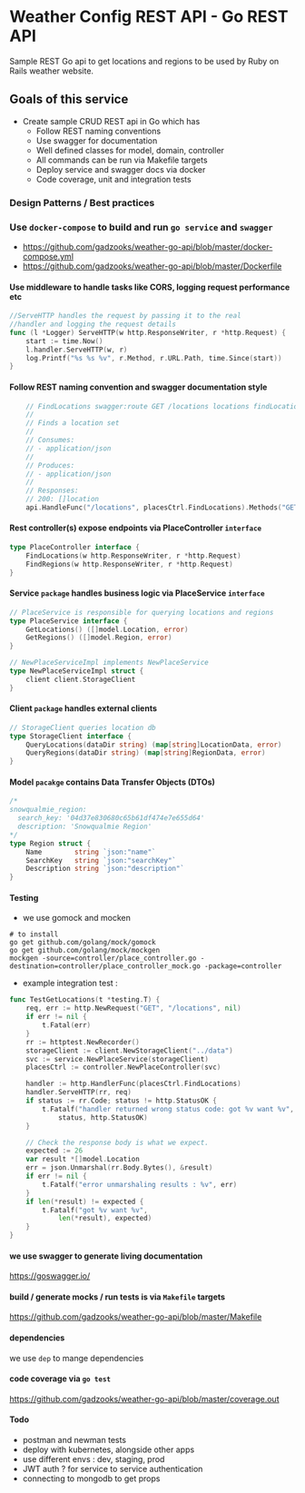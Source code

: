 # Weather Config REST API - Go REST API

Sample REST Go api to get locations and regions to be used by Ruby on Rails weather website.

## Goals of this service
- Create sample CRUD REST api in Go which has
    - Follow REST naming conventions
    - Use swagger for documentation
    - Well defined classes for model, domain, controller
    - All commands can be run via Makefile targets
    - Deploy service and swagger docs via docker
    - Code coverage, unit and integration tests

### Design Patterns / Best practices

### Use `docker-compose` to build and run `go service` and `swagger`
- https://github.com/gadzooks/weather-go-api/blob/master/docker-compose.yml
- https://github.com/gadzooks/weather-go-api/blob/master/Dockerfile

#### Use middleware to handle tasks like CORS, logging request performance etc
```go
//ServeHTTP handles the request by passing it to the real
//handler and logging the request details
func (l *Logger) ServeHTTP(w http.ResponseWriter, r *http.Request) {
	start := time.Now()
	l.handler.ServeHTTP(w, r)
	log.Printf("%s %s %v", r.Method, r.URL.Path, time.Since(start))
}
```

#### Follow REST naming convention and swagger documentation style
```go
	// FindLocations swagger:route GET /locations locations findLocations
	//
	// Finds a location set
	//
	// Consumes:
	// - application/json
	//
	// Produces:
	// - application/json
	//
	// Responses:
	// 200: []location
	api.HandleFunc("/locations", placesCtrl.FindLocations).Methods("GET")
```

#### Rest controller(s) expose endpoints via PlaceController `interface`
```go
type PlaceController interface {
	FindLocations(w http.ResponseWriter, r *http.Request)
	FindRegions(w http.ResponseWriter, r *http.Request)
}
```

#### Service `package` handles business logic via PlaceService `interface`
```go
// PlaceService is responsible for querying locations and regions
type PlaceService interface {
	GetLocations() ([]model.Location, error)
	GetRegions() ([]model.Region, error)
}

// NewPlaceServiceImpl implements NewPlaceService
type NewPlaceServiceImpl struct {
	client client.StorageClient
}
```

#### Client `package` handles external clients
```go
// StorageClient queries location db
type StorageClient interface {
	QueryLocations(dataDir string) (map[string]LocationData, error)
	QueryRegions(dataDir string) (map[string]RegionData, error)
}
```

#### Model `pacakge` contains Data Transfer Objects (DTOs)
```go
/*
snowqualmie_region:
  search_key: '04d37e830680c65b61df474e7e655d64'
  description: 'Snowqualmie Region'
*/
type Region struct {
	Name        string `json:"name"`
	SearchKey   string `json:"searchKey"`
	Description string `json:"description"`
}
```

#### Testing
- we use gomock and mocken
```shell script
# to install
go get github.com/golang/mock/gomock
go get github.com/golang/mock/mockgen
mockgen -source=controller/place_controller.go -destination=controller/place_controller_mock.go -package=controller
```
- example integration test : 
```go
func TestGetLocations(t *testing.T) {
	req, err := http.NewRequest("GET", "/locations", nil)
	if err != nil {
		t.Fatal(err)
	}
	rr := httptest.NewRecorder()
	storageClient := client.NewStorageClient("../data")
	svc := service.NewPlaceService(storageClient)
	placesCtrl := controller.NewPlaceController(svc)

	handler := http.HandlerFunc(placesCtrl.FindLocations)
	handler.ServeHTTP(rr, req)
	if status := rr.Code; status != http.StatusOK {
		t.Fatalf("handler returned wrong status code: got %v want %v",
			status, http.StatusOK)
	}

	// Check the response body is what we expect.
	expected := 26
	var result *[]model.Location
	err = json.Unmarshal(rr.Body.Bytes(), &result)
	if err != nil {
		t.Fatalf("error unmarshaling results : %v", err)
	}
	if len(*result) != expected {
		t.Fatalf("got %v want %v",
			len(*result), expected)
	}
}

```

#### we use swagger to generate living documentation
https://goswagger.io/

#### build / generate mocks / run tests is via `Makefile` targets
https://github.com/gadzooks/weather-go-api/blob/master/Makefile

#### dependencies
we use `dep` to mange dependencies

#### code coverage via `go test`
https://github.com/gadzooks/weather-go-api/blob/master/coverage.out

#### Todo
- postman and newman tests
- deploy with kubernetes, alongside other apps
- use different envs : dev, staging, prod
- JWT auth ? for service to service authentication
- connecting to mongodb to get props   
